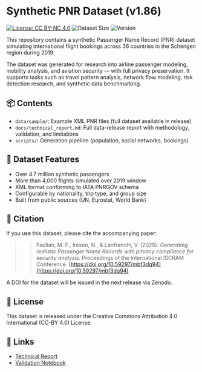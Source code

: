# Synthetic PNR Dataset (v1.86)

[![License: CC BY-NC 4.0](https://img.shields.io/badge/License-CC--BY--NC%204.0-lightgrey.svg)](https://creativecommons.org/licenses/by-nc/4.0/)
![Dataset Size](https://img.shields.io/badge/Data-4.7M%20Passengers-blue)
![Version](https://img.shields.io/badge/Version-v1.86-orange)


This repository contains a synthetic Passenger Name Record (PNR) dataset simulating international flight bookings across 36 countries in the Schengen region during 2019.

The dataset was generated for research into airline passenger modeling, mobility analysis, and aviation security — with full privacy preservation. It supports tasks such as travel pattern analysis, network flow modeling, risk detection research, and synthetic data benchmarking.


## 📦 Contents

- `data/sample/`: Example XML PNR files (full dataset available in release)
- `docs/technical_report.md`: Full data-release report with methodology, validation, and limitations
- `scripts/`: Generation pipeline (population, social networks, bookings)

## 🧪 Dataset Features

- Over 4.7 million synthetic passengers
- More than 4,000 flights simulated over 2019 window
- XML format conforming to IATA PNRGOV schema
- Configurable by nationality, trip type, and group size
- Built from public sources (UN, Eurostat, World Bank)

## 📄 Citation

If you use this dataset, please cite the accompanying paper:

> > Fadlian, M. F., Ireson, N., & Lanfranchi, V. (2025). *Generating realistic Passenger Name Records with privacy compliance for security analysis*. Proceedings of the International ISCRAM Conference. [https://doi.org/10.59297/mbf3dq94](https://doi.org/10.59297/mbf3dq94)


A DOI for the dataset will be issued in the next release via Zenodo.

## 📜 License

This dataset is released under the Creative Commons Attribution 4.0 International (CC-BY 4.0) License.

## 🔗 Links

- [Technical Report](docs/technical_report.md)
- [Validation Notebook](notebooks/validation.ipynb)

